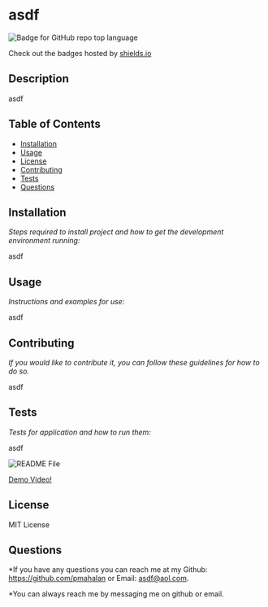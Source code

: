 # asdf

![Badge for GitHub repo top language](https://img.shields.io/badge/License-MIT-yellow.svg)

Check out the badges hosted by [shields.io](https://shields.io/)

## Description 


asdf

## Table of Contents

 * [Installation](#installation)
 * [Usage](#usage)
 * [License](#license)
 * [Contributing](#contributing)
 * [Tests](#tests)  
 * [Questions](#questions)


## Installation

*Steps required to install project and how to get the development environment running:*

asdf




## Usage 

*Instructions and examples for use:*

asdf




## Contributing

*If you would like to contribute it, you can follow these guidelines for how to do so.*

asdf




## Tests

*Tests for application and how to run them:*

asdf

![README File](assets/screenshot.png)

[Demo Video!](assets/Demo.mp4)


## License

MIT License



## Questions

*If you have any questions you can reach me at my Github: https://github.com/pmahalan or Email: asdf@aol.com.

*You can always reach me by messaging me on github or email.

